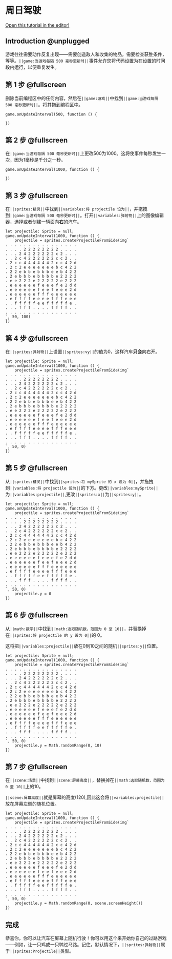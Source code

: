 # 周日驾驶

[Open this tutorial in the editor!](/#tutorial:/concepts/sunday-drive)

## Introduction @unplugged

游戏往往需要动作反复出现——需要创造敌人和收集的物品，需要检查获胜条件，等等。``||game:当游戏每隔 500 毫秒更新时||``事件允许您将代码设置为在设置的时间段内运行，以便重复发生。

## 第 1 步 @fullscreen

删除当前编程区中的任何内容，然后在``||game:游戏||``中找到``||game:当游戏每隔 500 毫秒更新时||``。将其拖到编程区中。

```blocks
game.onUpdateInterval(500, function () {

})
```

## 第 2 步 @fullscreen

在``||game:当游戏每隔 500 毫秒更新时||``上更改500为1000。这将使事件每秒发生一次，因为1毫秒是千分之一秒。

```blocks
game.onUpdateInterval(1000, function () {

})
```

## 第 3 步 @fullscreen

在``||sprites:精灵||``中找到``||variables:将 projectile 设为||``，并拖拽到``||game:当游戏每隔 500 毫秒更新时||``。打开``||variables:弹射物||``上的图像编辑器，选择或者创建一辆面向**右**的汽车。

```blocks
let projectile: Sprite = null;
game.onUpdateInterval(1000, function () {
    projectile = sprites.createProjectileFromSide(img`
. . . . . . . . . . . . . . . .
. . . . 2 2 2 2 2 2 2 2 . . . .
. . . 2 4 2 2 2 2 2 2 c 2 . . .
. . 2 c 4 2 2 2 2 2 2 c c 2 . .
. 2 c c 4 4 4 4 4 4 2 c c 4 2 d
. 2 c 2 e e e e e e e b c 4 2 2
. 2 2 e b b e b b b e e b 4 2 2
. 2 e b b b e b b b b e 2 2 2 2
. e e 2 2 2 e 2 2 2 2 2 e 2 2 2
. e e e e e e f e e e f e 2 d d
. e e e e e e f e e f e e e 2 d
. e e e e e e f f f e e e e e e
. e f f f f e e e e f f f e e e
. . f f f f f e e f f f f f e .
. . . f f f . . . . f f f f . .
. . . . . . . . . . . . . . . .
`, 50, 100)
})
```

## 第 4 步 @fullscreen

在``||sprites:弹射物||``上设置``||sprites:vy||``的值为0，这样汽车**只会**向右开。

```blocks
let projectile: Sprite = null;
game.onUpdateInterval(1000, function () {
    projectile = sprites.createProjectileFromSide(img`
. . . . . . . . . . . . . . . .
. . . . 2 2 2 2 2 2 2 2 . . . .
. . . 2 4 2 2 2 2 2 2 c 2 . . .
. . 2 c 4 2 2 2 2 2 2 c c 2 . .
. 2 c c 4 4 4 4 4 4 2 c c 4 2 d
. 2 c 2 e e e e e e e b c 4 2 2
. 2 2 e b b e b b b e e b 4 2 2
. 2 e b b b e b b b b e 2 2 2 2
. e e 2 2 2 e 2 2 2 2 2 e 2 2 2
. e e e e e e f e e e f e 2 d d
. e e e e e e f e e f e e e 2 d
. e e e e e e f f f e e e e e e
. e f f f f e e e e f f f e e e
. . f f f f f e e f f f f f e .
. . . f f f . . . . f f f f . .
. . . . . . . . . . . . . . . .
`, 50, 0)
})
```

## 第 5 步 @fullscreen

从``||sprites:精灵||``中找到``||sprites:将 mySprite 的 x 设为 0||``，并拖拽到``||variables:将 projectile 设为||``的下方。更改``||variables:mySprite||``为``||variables:projectile||``,更改``||sprites:x||``为``||sprites:y||``。

```blocks
let projectile: Sprite = null;
game.onUpdateInterval(1000, function () {
    projectile = sprites.createProjectileFromSide(img`
. . . . . . . . . . . . . . . .
. . . . 2 2 2 2 2 2 2 2 . . . .
. . . 2 4 2 2 2 2 2 2 c 2 . . .
. . 2 c 4 2 2 2 2 2 2 c c 2 . .
. 2 c c 4 4 4 4 4 4 2 c c 4 2 d
. 2 c 2 e e e e e e e b c 4 2 2
. 2 2 e b b e b b b e e b 4 2 2
. 2 e b b b e b b b b e 2 2 2 2
. e e 2 2 2 e 2 2 2 2 2 e 2 2 2
. e e e e e e f e e e f e 2 d d
. e e e e e e f e e f e e e 2 d
. e e e e e e f f f e e e e e e
. e f f f f e e e e f f f e e e
. . f f f f f e e f f f f f e .
. . . f f f . . . . f f f f . .
. . . . . . . . . . . . . . . .
`, 50, 0)
    projectile.y = 0
})
```

## 第 6 步 @fullscreen

从``||math:数学||``中找到``||math:选取随机数，范围为 0 至 10||``，并替换掉在``||sprites:将 projectile 的 y 设为 0||``的 0。

这将把``||variables:projectile||``放在0到10之间的随机``||sprites:y||``位置。

```blocks
let projectile: Sprite = null;
game.onUpdateInterval(1000, function () {
    projectile = sprites.createProjectileFromSide(img`
. . . . . . . . . . . . . . . .
. . . . 2 2 2 2 2 2 2 2 . . . .
. . . 2 4 2 2 2 2 2 2 c 2 . . .
. . 2 c 4 2 2 2 2 2 2 c c 2 . .
. 2 c c 4 4 4 4 4 4 2 c c 4 2 d
. 2 c 2 e e e e e e e b c 4 2 2
. 2 2 e b b e b b b e e b 4 2 2
. 2 e b b b e b b b b e 2 2 2 2
. e e 2 2 2 e 2 2 2 2 2 e 2 2 2
. e e e e e e f e e e f e 2 d d
. e e e e e e f e e f e e e 2 d
. e e e e e e f f f e e e e e e
. e f f f f e e e e f f f e e e
. . f f f f f e e f f f f f e .
. . . f f f . . . . f f f f . .
. . . . . . . . . . . . . . . .
`, 50, 0)
    projectile.y = Math.randomRange(0, 10)
})
```

## 第 7 步 @fullscreen

在``||scene:场景||``中找到``||scene:屏幕高度||``，替换掉在``||math:选取随机数，范围为 0 至 10||``上的10。

``||scene:屏幕高度||``就是屏幕的高度(120),因此这会将``||variables:projectile||``放在屏幕左侧的随机位置。

```blocks
let projectile: Sprite = null;
game.onUpdateInterval(1000, function () {
    projectile = sprites.createProjectileFromSide(img`
. . . . . . . . . . . . . . . .
. . . . 2 2 2 2 2 2 2 2 . . . .
. . . 2 4 2 2 2 2 2 2 c 2 . . .
. . 2 c 4 2 2 2 2 2 2 c c 2 . .
. 2 c c 4 4 4 4 4 4 2 c c 4 2 d
. 2 c 2 e e e e e e e b c 4 2 2
. 2 2 e b b e b b b e e b 4 2 2
. 2 e b b b e b b b b e 2 2 2 2
. e e 2 2 2 e 2 2 2 2 2 e 2 2 2
. e e e e e e f e e e f e 2 d d
. e e e e e e f e e f e e e 2 d
. e e e e e e f f f e e e e e e
. e f f f f e e e e f f f e e e
. . f f f f f e e f f f f f e .
. . . f f f . . . . f f f f . .
. . . . . . . . . . . . . . . .
`, 50, 0)
    projectile.y = Math.randomRange(0, scene.screenHeight())
})
```

## 完成

恭喜你，你可以让汽车在屏幕上随机行驶！你可以用这个来开始你自己的过路游戏——例如，让一只鸡或一只鸭过马路。记住，默认情况下，``||sprites:弹射物||``属于``||sprites:Projectile||``类型。